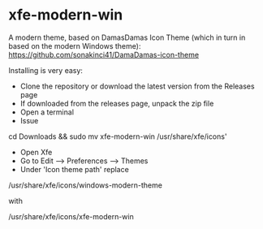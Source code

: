 # xfe-modern-win
A modern theme, based on DamasDamas Icon Theme (which in turn in based on the modern Windows theme): https://github.com/sonakinci41/DamaDamas-icon-theme

Installing is very easy:

* Clone the repository or download the latest version from the Releases page
* If downloaded from the releases page, unpack the zip file
* Open a terminal
* Issue

cd Downloads && sudo mv xfe-modern-win /usr/share/xfe/icons'

* Open Xfe
* Go to Edit --> Preferences --> Themes
* Under 'Icon theme path' replace 

/usr/share/xfe/icons/windows-modern-theme

with

/usr/share/xfe/icons/xfe-modern-win
